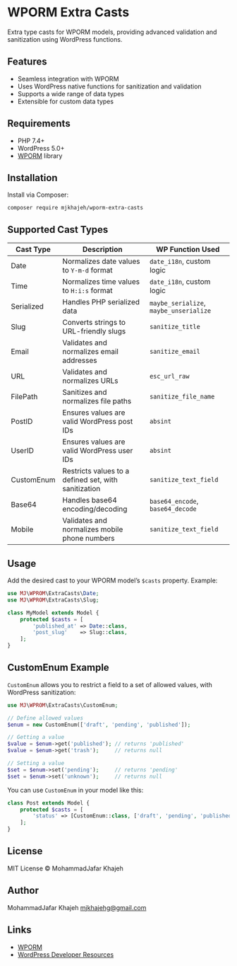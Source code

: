# WPORM Extra Casts

Extra type casts for WPORM models, providing advanced validation and sanitization using WordPress functions.

## Features
- Seamless integration with WPORM
- Uses WordPress native functions for sanitization and validation
- Supports a wide range of data types
- Extensible for custom data types

## Requirements
- PHP 7.4+
- WordPress 5.0+
- [WPORM](https://github.com/mjkhajeh/wporm) library

## Installation

Install via Composer:

```
composer require mjkhajeh/wporm-extra-casts
```

## Supported Cast Types

| Cast Type    | Description                                                                                 | WP Function Used           |
|--------------|---------------------------------------------------------------------------------------------|---------------------------|
| Date         | Normalizes date values to `Y-m-d` format                                                    | `date_i18n`, custom logic |
| Time         | Normalizes time values to `H:i:s` format                                                    | `date_i18n`, custom logic |
| Serialized   | Handles PHP serialized data                                                                 | `maybe_serialize`, `maybe_unserialize` |
| Slug         | Converts strings to URL-friendly slugs                                                       | `sanitize_title`          |
| Email        | Validates and normalizes email addresses                                                    | `sanitize_email`          |
| URL          | Validates and normalizes URLs                                                               | `esc_url_raw`             |
| FilePath     | Sanitizes and normalizes file paths                                                         | `sanitize_file_name`      |
| PostID       | Ensures values are valid WordPress post IDs                                                 | `absint`                  |
| UserID       | Ensures values are valid WordPress user IDs                                                 | `absint`                  |
| CustomEnum   | Restricts values to a defined set, with sanitization                                        | `sanitize_text_field`     |
| Base64       | Handles base64 encoding/decoding                                                            | `base64_encode`, `base64_decode` |
| Mobile       | Validates and normalizes mobile phone numbers                                               | `sanitize_text_field`     |

## Usage

Add the desired cast to your WPORM model’s `$casts` property. Example:

```php
use MJ\WPROM\ExtraCasts\Date;
use MJ\WPROM\ExtraCasts\Slug;

class MyModel extends Model {
    protected $casts = [
        'published_at' => Date::class,
        'post_slug'    => Slug::class,
    ];
}
```

## CustomEnum Example

`CustomEnum` allows you to restrict a field to a set of allowed values, with WordPress sanitization:

```php
use MJ\WPROM\ExtraCasts\CustomEnum;

// Define allowed values
$enum = new CustomEnum(['draft', 'pending', 'published']);

// Getting a value
$value = $enum->get('published'); // returns 'published'
$value = $enum->get('trash');     // returns null

// Setting a value
$set = $enum->set('pending');     // returns 'pending'
$set = $enum->set('unknown');     // returns null
```

You can use `CustomEnum` in your model like this:

```php
class Post extends Model {
    protected $casts = [
        'status' => [CustomEnum::class, ['draft', 'pending', 'published']]
    ];
}
```

## License

MIT License © MohammadJafar Khajeh

## Author

MohammadJafar Khajeh
[mjkhajehg@gmail.com](mailto:mjkhajehg@gmail.com)

## Links
- [WPORM](https://github.com/mjkhajeh/wporm)
- [WordPress Developer Resources](https://developer.wordpress.org/reference/)
